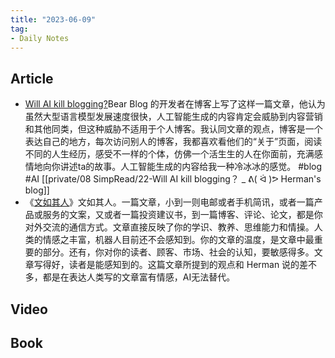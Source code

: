 ```yaml
---
title: "2023-06-09"
tag:
- Daily Notes
---
```

## Article
- [Will AI kill blogging?](https://herman.bearblog.dev/will-ai-kill-blogging/)Bear Blog 的开发者在博客上写了这样一篇文章，他认为虽然大型语言模型发展速度很快，人工智能生成的内容肯定会威胁到内容营销和其他同类，但这种威胁不适用于个人博客。我认同文章的观点，博客是一个表达自己的地方，每次访问别人的博客，我都喜欢看他们的“关于”页面，阅读不同的人生经历，感受不一样的个体，仿佛一个活生生的人在你面前，充满感情地向你讲述ta的故事。人工智能生成的内容给我一种冷冰冰的感觉。 #blog #AI [[private/08 SimpRead/22-Will AI kill blogging？ _ ᕕ( ᐛ )ᕗ Herman's blog]]
- 《[文如其人](https://www.810g.me/p/f18)》文如其人。一篇文章，小到一则电邮或者手机简讯，或者一篇产品或服务的文案，又或者一篇投资建议书，到一篇博客、评论、论文，都是你对外交流的通信方式。文章直接反映了你的学识、教养、思维能力和情操。人类的情感之丰富，机器人目前还不会感知到。你的文章的温度，是文章中最重要的部分。还有，你对你的读者、顾客、市场、社会的认知，要敏感得多。文章写得好，读者是能感知到的。这篇文章所提到的观点和 Herman 说的差不多，都是在表达人类写的文章富有情感，AI无法替代。

## Video

## Book

